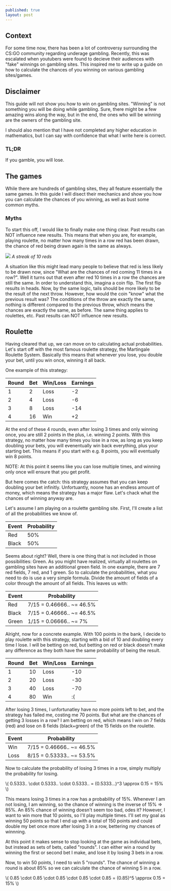 ```yaml
---
published: true
layout: post
---
```


<!--excerpt-->

## Context

For some time now, there has been a lot of controversy surrounding the CS:GO community regarding underage gambling. Recently, this was escalated when youtubers were found to decieve their audiences with "fake" winnings on gambling sites. This inspired me to write up a guide on how to calculate the chances of you winning on various gambling sites/games.

## Disclaimer

This guide will not show you how to win on gambling sites. "Winning" is not something you will be doing while gambling. Sure, there might be a few amazing wins along the way, but in the end, the ones who will be winning are the owners of the gambling site.

I should also mention that I have not completed any higher education in mathematics, but I can say with confidence that what I write here is correct.

### TL;DR

If you gamble, you will lose.

## The games

While there are hundreds of gambling sites, they all feature essentially the same games. In this guide I will disect their mechanics and show you how you can calculate the chances of you winning, as well as bust some common myths.

### Myths

To start this off, I would like to finally make one thing clear. Past results can NOT influence new results. This means that when you are, for example, playing roulette, no matter how many times in a row red has been drawn, the chance of red being drawn again is the same as always.

![](https://i.imgur.com/eB5tvmp.png)
*A streak of 10 reds*

A situation like this might lead many people to believe that red is less likely to be drawn now, since "What are the chances of red coming 11 times in a row?". Well it turns out that even after red 10 times in a row the chances are still the same. In order to understand this, imagina a coin flip. The first flip results in heads. Now, by the same logic, tails should be more likely to be the result of the next throw. However, how would the coin "know" what the previous result was? The conditions of the throw are exactly the same, nothing is different compared to the previous throw, which means the chances are exactly the same, as before. The same thing applies to roulettes, etc. Past results can NOT influence new results. 

## Roulette

Having cleared that up, we can move on to calculating actual probabilities. Let's start off with the most famous roulette strategy, the Martingale Roulette System. Basically this means that whenever you lose, you double your bet, until you win once, winning it all back.

One example of this strategy:

Round | Bet           | Win/Loss      | Earnings 
----- | ------------- | ------------- | ---- 
    1 | 2             | Loss          |   -2   
    2 | 4             | Loss          |   -6   
    3 | 8             | Loss          |  -14 
    4 | 16            | Win           |   +2 

At the end of these 4 rounds, even after losing 3 times and only winning once, you are still 2 points in the plus, i.e. winning 2 points. With this strategy, no matter how many times you lose in a row, as long as you keep doubling your bets, you will evenentually win back everything, plus your starting bet. This means if you start with e.g. 8 points, you will eventually win 8 points. 

NOTE: At this point it seems like you can lose multiple times, and winning only once will ensure that you get profit.

But here comes the catch: this strategy assumes that you can keep doubling your bet infinitly. Unfortuantly, noone has an endless amount of money, which means the strategy has a major flaw. Let's chack what the chances of winning anyway are. 

Let's assume I am playing on a roulette gambling site. First, I'll create a list of all the probabilities  we know of.

Event | Probability   
----- | ------------- 
  Red | 50%     
Black | 50%

Seems about right? Well, there is one thing that is not included in those possibilities: Green. As you might have realized, virtually all roulettes on gambling sites have an additional green field. In one example, there are 7 red fields, 7 red, and 1 green. So to calculate the probabilities, what you need to do is use a very simple formula. Divide the amount of fields of a color through the amount of all fields. This leaves us with:

Event | Probability   
----- | ------------- 
  Red | 7/15 = 0.46666.. ~= 46.5%  
Black | 7/15 = 0.46666.. ~= 46.5%
Green | 1/15 = 0.06666.. ~= 7%

Alright, now for a concrete example. With 100 points in the bank, I decide to play roulette with this strategy, starting with a bid of 10 and doubling every time I lose. I will be betting on red, but betting on red or black doesn't make any difference as they both have the same probability of being the result.

Round | Bet           | Win/Loss      | Earnings 
----- | ------------- | ------------- | ---- 
    1 | 10            | Loss          |   -10
    2 | 20            | Loss          |   -30  
    3 | 40            | Loss          |   -70 
    4 | 80            | Win           |   :(
   
After losing 3 times, I unfortunatley have no more points left to bet, and the strategy has failed me, costing me 70 points. But what are the chances of getting 3 losses in a row? I am betting on red, which means I win on 7 fields (red) and lose on 8 fields (black+green) of the 15 fields on the roulette.

Event | Probability   
----- | ------------- 
  Win | 7/15 = 0.46666.. ~= 46.5%  
 Loss | 8/15 = 0.53333.. ~= 53.5%
 
Now to calculate the probability of losing 3 times in a row, simply multiply the probability for losing.

\\( 0.5333.. \cdot 0.5333.. \cdot 0.5333.. = (0.5333...)^3 \approx 0.15 = 15% \\)

This means losing 3 times in a row has a probability of 15%. Whenever I am not losing, I am winning, so the chance of winning is the inverse of 15% => 85%. An 85% chance of winning doesn't seem too bad, odes it? However, I want to win more that 10 points, so I'll play multiple times. I'll set my goal as winning 50 points so that I end up with a total of 150 points and could double my bet once more after losing 3 in a row, bettering my chances of winnning. 

At this point it makes sense to stop looking at the game as individual bets, but instead as sets of bets, called "rounds". I can either win a round by winning the first or second bet I make, and lose it by losing 3 bets in a row.

Now, to win 50 points, I need to win 5 "rounds". The chance of winning a round is about 85% so we can calculate the chance of winning 5 in a row.

\\( 0.85 \cdot 0.85 \cdot 0.85 \cdot 0.85 \cdot 0.85 = (0.85)^5 \approx 0.15 = 15% \\)